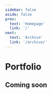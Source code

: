 ```yaml
---
sidebar: false
aside: false
prev:
  text: 'Homepage'
  link: '/'
next:
  text: 'Archive'
  link: '/archive/'
---
```


# Portfolio

## Coming soon
